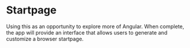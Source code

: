 # Startpage

Using this as an opportunity to explore more of Angular. When complete, the app will provide an interface that allows users to generate and customize a browser startpage.
